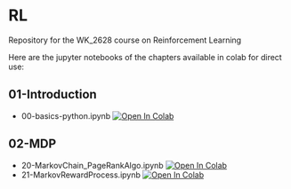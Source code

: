 # RL
Repository for the WK_2628 course on Reinforcement Learning

Here are the jupyter notebooks of the chapters available in colab for direct use:

## 01-Introduction 
- 00-basics-python.ipynb  [![Open In Colab](https://colab.research.google.com/assets/colab-badge.svg)](https://colab.research.google.com/github/Fjoelsak/RL/blob/main/01_Introduction/00-basics-python.ipynb)


## 02-MDP 
- 20-MarkovChain_PageRankAlgo.ipynb  [![Open In Colab](https://colab.research.google.com/assets/colab-badge.svg)](https://colab.research.google.com/github/Fjoelsak/RL/blob/main/02_MDP/20-MarkovChain_PageRankAlgo.ipynb)
- 21-MarkovRewardProcess.ipynb  [![Open In Colab](https://colab.research.google.com/assets/colab-badge.svg)](https://colab.research.google.com/github/Fjoelsak/RL/blob/main/02_MDP/21-MarkovRewardProcess.ipynb)
